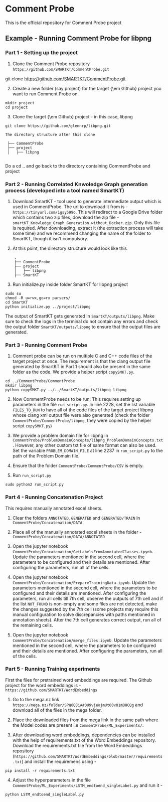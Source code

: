 # Comment Probe
This is the official repository for Comment Probe project


## Example - Running Comment Probe for libpng

### Part 1 - Setting up the project
1. Clone the Comment Probe repository
`https://github.com/SMARTKT/CommentProbe.git`

git clone https://github.com/SMARTKT/CommentProbe.git

2. Create a new folder  (say project) for the target {\em Github} project you want to run Comment Probe on. 

```
mkdir project
cd project
```

3. Clone the target {\em Github}  project - in this case, libpng

```
git clone https://github.com/glennrp/libpng.git

The directory structure after this clone
```
```
 ├── CommentProbe
 ├── project
 │   ├── libpng
 
 ```
 
Do a cd .. and go back to the directory containing CommentProbe and project


### Part 2 - Running Correlated Knwoledge Graph generation process (developed into a tool named SmartKT)

1. Download SmartKT - tool used to generate intermediate output which is used in CommentProbe. The url to download it from is - 
`https://tinyurl.com/1gsy599o`. This will redirect to a Google Drive folder which contains two zip files, download the zip file - `smartKT_Knowledge_Graph_Generation_without_Docker.zip`. Only this file is required. After downloading, extract it (the extraction process will take some time) and  we recommend changing the name of the folder to SmartKT, though it isn't compulsory.






2. At this point, the directory structure would look like this

```
    .
    ├── CommentProbe
    ├── project
    │   ├── libpng
    ├── SmartKT
```

3. Run initialize.py inside folder SmartKT for libpng project

```
sudo su
chmod -R u=rwx,go=rx parsers/
cd SmartKT
python initialize.py ../project/libpng
```

The output of SmartKT gets generated in `SmartKT/outputs/libpng`. Make sure to check the logs in the terminal do not contain any errors and check the output folder `SmartKT/outputs/libpng` to ensure that the output files are generated.

### Part 3 - Running Comment Probe

1. Comment probe can be run on multiple C and C++ code files of the target project at once. The requirement is that the clang output file generated by SmartKT in Part 1 should also be present in the same folder as the code. We provide a helper script `copySMKT.py`.

```
cd ../CommentProbe/CommentProbe
mkdir libpng
python copySMKT.py ../../SmartKT/outputs/libpng libpng
```

2. Now CommentProbe needs to be run. This requires setting up parameters in the file `run_script.py`.
In line 2228, set the list variable `FILES_TO_RUN` to have all of the code files of the target project libpng whose clang xml output file were also generated (check the folder `CommentProbe/CommentProbe/libpng`, they were copied by the helper script `copySMKT.py`)

3. We provide a problem domain file for libpng in `CommentProbe/ProblemDomainConcepts/libpng_ProblemDomainConcepts.txt`. However, any other custom txt file of same format can also be used. Set the variable `PROBLEM_DOMAIN_FILE` at line 2237 in `run_script.py` to the path of the Problem Domain file.

4. Ensure that the folder `CommentProbe/CommentProbe/CSV` is empty.

5. Run `run_script.py`

```
sudo python2 run_script.py
```


### Part 4 - Running Concatenation Project

This requires manually annotated excel sheets.

1. Clear the folders `ANNOTATED`, `GENERATED` and `GENERATED/TRAIN` in `CommentProbe/Concatenation/DATA`

2. Place all of the manually annotated excel sheets in the folder - `CommentProbe/Concatenation/DATA/ANNOTATED`

3. Open the jupyter notebook `CommentProbe/Concatenation/GetLabelsFromAnnotatedClasses.ipynb`. Update the parameters mentioned in the second cell, where the parameters to be configured and their details are mentioned. After configuring the parameters, run all of the cells.

4. Open the jupyter notebook `CommentProbe/Concatenation/PrepareTrainingData.ipynb`. Update the parameters mentioned in the second cell, where the parameters to be configured and their details are mentioned. After configuring the parameters, run all cells till 7th cell, observe the outputs of 7th cell and if the list `NOT_FOUND` is non-empty and some files are not detected, make the changes suggested by the 7th cell (some projects may require this manual configuration to solve discrepancies with paths mentioned in annotation sheets). After the 7th cell generates correct output, run all of the remaining cells.

5. Open the jupyter notebook `CommentProbe/Concatenation/merge_files.ipynb`. Update the parameters mentioned in the second cell, where the parameters to be configured and their details are mentioned. After configuring the parameters, run all of the cells.


### Part 5 - Running Training experiments

First the files for pretrained word embeddings are required. The Github project for the word embeddings is - `https://github.com/SMARTKT/WordEmbeddings`

1. Go to the mega.nz link `https://mega.nz/folder/SPQ0QJiA#0U9vjeojmUt00vO1mB8CQg` and download all of the files in the mega folder.

2. Place the downloaded files from the mega link in the same path where the Model codes are present i.e `CommentProbe/ML_Experiments/`.

3. After downloading word embeddings, dependencies can be installed with the help of requirements.txt of the Word Embeddings repository. Download the requirements.txt file from the Word Embeddings repository (`https://github.com/SMARTKT/WordEmbeddings/blob/master/requirements.txt`) and install the requiremens using - 

```
pip install -r requirements.txt
```

4. Adjust the hyperparameters in the file `CommentProbe/ML_Experiments/LSTM_endtoend_singleLabel.py` and run it - 

```
python LSTM_endtoend_singleLabel.py
```

